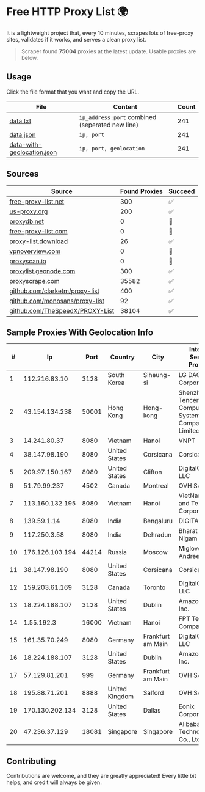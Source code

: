 
# Free HTTP Proxy List 🌍

It is a lightweight project that, every 10 minutes, scrapes lots of free-proxy sites, validates if it works, and serves a clean proxy list.


> Scraper found **75004** proxies at the latest update. Usable proxies are below.

## Usage

Click the file format that you want and copy the URL.


|File|Content|Count|
|----|-------|-----|
|[data.txt](https://raw.githubusercontent.com/themiralay/Proxy-List-World/master/data.txt)|`ip_address:port` combined (seperated new line)|241|
|[data.json](https://raw.githubusercontent.com/themiralay/Proxy-List-World/master/data.json)|`ip, port`|241|
|[data-with-geolocation.json](https://raw.githubusercontent.com/themiralay/Proxy-List-World/master/data-with-geolocation.json)|`ip, port, geolocation`|241|

## Sources

|Source|Found Proxies|Succeed|
|------|-------------|-------|
|[free-proxy-list.net](https://free-proxy-list.net)|300|✅|
|[us-proxy.org](https://www.us-proxy.org)|200|✅|
|[proxydb.net](http://proxydb.net)|0|🚫|
|[free-proxy-list.com](https://free-proxy-list.com/?page=&port=&type%5B%5D=http&type%5B%5D=https&up_time=0&search=Search)|0|🚫|
|[proxy-list.download](https://www.proxy-list.download/HTTP)|26|✅|
|[vpnoverview.com](https://vpnoverview.com/privacy/anonymous-browsing/free-proxy-servers)|0|🚫|
|[proxyscan.io](https://www.proxyscan.io)|0|🚫|
|[proxylist.geonode.com](https://proxylist.geonode.com/api/proxy-list?limit=300&page=1&sort_by=lastChecked&sort_type=desc&protocols=http,https)|300|✅|
|[proxyscrape.com](https://api.proxyscrape.com/v2/?request=displayproxies&protocol=http&timeout=10000&country=all&ssl=all&anonymity=all)|35582|✅|
|[github.com/clarketm/proxy-list](https://raw.githubusercontent.com/clarketm/proxy-list/master/proxy-list-raw.txt)|400|✅|
|[github.com/monosans/proxy-list](https://raw.githubusercontent.com/monosans/proxy-list/main/proxies/http.txt)|92|✅|
|[github.com/TheSpeedX/PROXY-List](https://raw.githubusercontent.com/TheSpeedX/PROXY-List/master/http.txt)|38104|✅|


## Sample Proxies With Geolocation Info

|#|Ip|Port|Country|City|Internet Service Provider|
|-|--|----|-------|----|-------------------------|
|1|112.216.83.10|3128|South Korea|Siheung-si|LG DACOM Corporation|
|2|43.154.134.238|50001|Hong Kong|Hong-kong|Shenzhen Tencent Computer Systems Company Limited|
|3|14.241.80.37|8080|Vietnam|Hanoi|VNPT|
|4|38.147.98.190|8080|United States|Corsicana|Corsicana ISD|
|5|209.97.150.167|8080|United States|Clifton|DigitalOcean, LLC|
|6|51.79.99.237|4502|Canada|Montreal|OVH SAS|
|7|113.160.132.195|8080|Vietnam|Hanoi|VietNam Post and Telecom Corporation|
|8|139.59.1.14|8080|India|Bengaluru|DIGITALOCEAN|
|9|117.250.3.58|8080|India|Dehradun|Bharat Sanchar Nigam Ltd|
|10|176.126.103.194|44214|Russia|Moscow|Miglovets Egor Andreevich|
|11|38.147.98.190|8080|United States|Corsicana|Corsicana ISD|
|12|159.203.61.169|3128|Canada|Toronto|DigitalOcean, LLC|
|13|18.224.188.107|3128|United States|Dublin|Amazon.com, Inc.|
|14|1.55.192.3|16000|Vietnam|Hanoi|FPT Telecom Company|
|15|161.35.70.249|8080|Germany|Frankfurt am Main|DigitalOcean, LLC|
|16|18.224.188.107|3128|United States|Dublin|Amazon.com, Inc.|
|17|57.129.81.201|999|Germany|Frankfurt am Main|OVH SAS|
|18|195.88.71.201|8888|United Kingdom|Salford|OVH SAS|
|19|170.130.202.134|3128|United States|Dallas|Eonix Corporation|
|20|47.236.37.129|18081|Singapore|Singapore|Alibaba (US) Technology Co., Ltd.|



## Contributing

Contributions are welcome, and they are greatly appreciated! Every
little bit helps, and credit will always be given.

